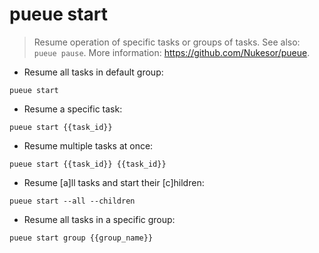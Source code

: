 # pueue start

> Resume operation of specific tasks or groups of tasks.
> See also: `pueue pause`.
> More information: <https://github.com/Nukesor/pueue>.

- Resume all tasks in default group:

`pueue start`

- Resume a specific task:

`pueue start {{task_id}}`

- Resume multiple tasks at once:

`pueue start {{task_id}} {{task_id}}`

- Resume [a]ll tasks and start their [c]hildren:

`pueue start --all --children`

- Resume all tasks in a specific group:

`pueue start group {{group_name}}`
